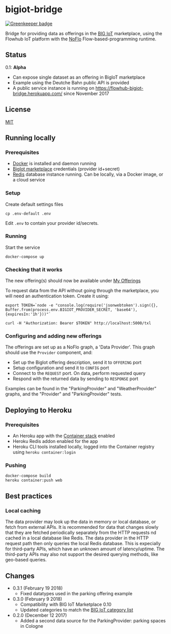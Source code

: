 # bigiot-bridge

[![Greenkeeper badge](https://badges.greenkeeper.io/flowhub/bigiot-bridge.svg)](https://greenkeeper.io/)

Bridge for providing data as offerings in the [BIG IoT](http://big-iot.eu/) marketplace,
using the Flowhub IoT platform with the [NoFlo](https://noflojs.org) Flow-based-programming runtime.

## Status

0.1: **Alpha**

* Can expose single dataset as an offering in BigIoT marketplace
* Example using the Deutche Bahn public API is provided
* A public service instance is running on https://flowhub-bigiot-bridge.herokuapp.com/ since November 2017

## License

[MIT](./LICENSE)

## Running locally

### Prerequisites

* [Docker](https://docker.com) is installed and daemon running
* [BigIot marketplace](https://market.big-iot.org/) credentials (provider id+secret) 
* [Redis](https://redis.io/) database instance running. Can be locally, via a Docker image, or a cloud service

### Setup

Create default settings files
```
cp .env-default .env
```

Edit `.env` to contain your provider id/secrets.

### Running

Start the service

    docker-compose up

### Checking that it works
The new offering(s) should now be available under [My Offerings](https://market.big-iot.org/myOfferings)

To request data from the API without going through the marketplace, you will need an authentication token.
Create it using:

```
export TOKEN=`node -e "console.log(require('jsonwebtoken').sign({}, Buffer.from(process.env.BIGIOT_PROVIDER_SECRET, 'base64'), {expiresIn:'1h'}))"`
```

```
curl -H "Authorization: Bearer $TOKEN" http://localhost:5000/txl
```

### Configuring and adding new offerings

The offerings are set up as a NoFlo graph, a 'Data Provider'.
This graph should use the `Provider` component, and:

- Set up the BigIot offering description, send it to `OFFERING` port
- Setup configuration and send it to `CONFIG` port
- Connect to the `REQUEST` port. On data, perform requested query
- Respond with the returned data by sending to `RESPONSE` port

Examples can be found in the "ParkingProvider" and "WeatherProvider" graphs,
and the "Provider" and "ParkingProvider" tests.

## Deploying to Heroku

### Prerequisites

* An Heroku app with the [Container stack](https://devcenter.heroku.com/articles/container-registry-and-runtime) enabled
* Heroku Redis addon enabled for the app
* Heroku CLI tools installed locally, logged into the Container registry using `heroku container:login`

### Pushing

    docker-compose build
    heroku container:push web


## Best practices

### Local caching

The data provider may look up the data in memory or local database, or fetch from external APIs.
It is recommended for data that changes slowly that they are fetched periodically separately from the HTTP requests 
nd cached in a local database like Redis.
The data provider in the HTTP request path then only queries the local Redis database.
This is expecially for third-party APIs, which have an unknown amount of latency/uptime.
The third-party APIs may also not support the desired querying methods, like geo-based queries.

## Changes

* 0.3.1 (February 19 2018)
  - Fixed datatypes used in the parking offering example
* 0.3.0 (February 9 2018)
  - Compatibility with BIG IoT Marketplace 0.10
  - Updated categories to match the [BIG IoT category list](https://big-iot.github.io/categories/)
* 0.2.0 (December 12 2017)
  - Added a second data source for the ParkingProvider: parking spaces in Cologne
